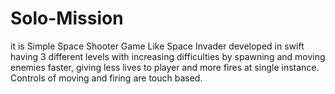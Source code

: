 # Solo-Mission
it is Simple Space Shooter Game Like Space Invader developed in swift having 3 different levels with increasing difficulties by spawning and moving enemies faster, giving less lives to player and more fires at single instance. Controls of moving and firing are touch based.
